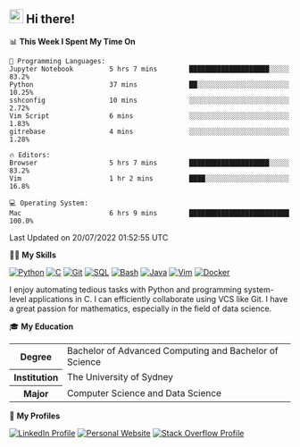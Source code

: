 ## <a href="#"><img src="https://media.giphy.com/media/hvRJCLFzcasrR4ia7z/giphy.gif" width="25px" height="25px"></a> Hi there!

<!--START_SECTION:waka-->
📊 **This Week I Spent My Time On** 

```text
💬 Programming Languages: 
Jupyter Notebook         5 hrs 7 mins        ████████████████████░░░░░   83.2% 
Python                   37 mins             ██░░░░░░░░░░░░░░░░░░░░░░░   10.25% 
sshconfig                10 mins             ░░░░░░░░░░░░░░░░░░░░░░░░░   2.72% 
Vim Script               6 mins              ░░░░░░░░░░░░░░░░░░░░░░░░░   1.83% 
gitrebase                4 mins              ░░░░░░░░░░░░░░░░░░░░░░░░░   1.28%

🔥 Editors: 
Browser                  5 hrs 7 mins        ████████████████████░░░░░   83.2% 
Vim                      1 hr 2 mins         ████░░░░░░░░░░░░░░░░░░░░░   16.8%

💻 Operating System: 
Mac                      6 hrs 9 mins        █████████████████████████   100.0%

```


 Last Updated on 20/07/2022 01:52:55 UTC
<!--END_SECTION:waka-->

💪🏻 **My Skills**

[![Python](https://img.shields.io/badge/-Python-yellow?style=flat-square&logo=Python)](#)
[![C     ](https://img.shields.io/badge/-C-blue?style=flat-square&logo=C)](#)
[![Git   ](https://img.shields.io/badge/-Git-grey?style=flat-square&logo=Git)](#)
[![SQL   ](https://img.shields.io/badge/-SQL-grey?style=flat-square&logo=SQLite)](#)
[![Bash  ](https://img.shields.io/badge/-Bash-grey?style=flat-square&logo=GNU-Bash)](#)
[![Java  ](https://img.shields.io/badge/-Java-grey?style=flat-square&logo=OpenJDK)](#)
[![Vim   ](https://img.shields.io/badge/-Vim-grey?style=flat-square&logo=Vim)](#)
[![Docker](https://img.shields.io/badge/-Docker-grey?style=flat-square&logo=Docker)](#)

I enjoy automating tedious tasks with Python and programming system-level applications in C. I can efficiently collaborate using VCS like Git. I have a great passion for mathematics, especially in the field of data science.

🎓 **My Education**

<table>
<tr>
    <th>Degree</th>
    <td>Bachelor of Advanced Computing and Bachelor of Science</td>
</tr>
<tr>
    <th>Institution</th>
    <td>The University of Sydney</td>
</tr>
<tr>
    <th>Major</th>
    <td>Computer Science and Data Science</td>
</tr>
</table>

🔗 **My Profiles**

[![LinkedIn Profile](https://img.shields.io/badge/-LinkedIn-blue?style=social&logo=LinkedIn)](https://www.linkedin.com/in/ziao-ji)
[![Personal Website](https://img.shields.io/badge/-Personal%20Website-blue?style=social&logo=Bootstrap)](https://www.jiziao.works)
[![Stack Overflow Profile](https://img.shields.io/badge/-Stack%20Overflow-blue?style=social&logo=StackOverflow)](https://stackoverflow.com/users/11658924/spearandshield)
